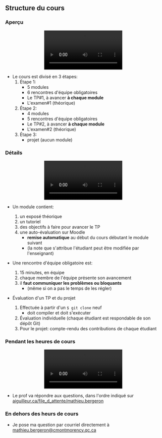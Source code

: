 ## Structure du cours



### Aperçu

<center>
<video width="50%" src="/cegep/420-4F5-MO/presentation/structure_apercu.mp4" type="video/mp4" controls>
</center>

* Le cours est divisé en 3 étapes:
    1. Étape 1:
        * 5 modules
        * 6 rencontres d'équipe obligatoires
        * Le TP#1, à avancer **à chaque module**
        * L'examen#1 (théorique)
    1. Étape 2:
        * 4 modules
        * 5 rencontres d'équipe obligatoires
        * Le TP#2, à avancer **à chaque module**
        * L'examen#2 (théorique)
    1. Étape 3: 
        * projet (aucun module)

### Détails

<center>
<video width="50%" src="/cegep/420-4F5-MO/presentation/structure_details.mp4" type="video/mp4" controls>
</center>

* Un module contient:
    1. un exposé théorique
    1. un tutoriel
    1. des objectifs à faire pour avancer le TP
    1. une auto-évaluation sur Moodle
        * **remise automatique** au début du cours débutant le module suivant
        * (la note que s'attribue l'étudiant peut être modifiée par l'enseignant)

* Une rencontre d'équipe obligatoire est:
    1. 15 minutes, en équipe
    1. chaque membre de l'équipe présente son avancement
    1. il **faut communiquer les problèmes ou bloquants**
        * (même si on a pas le temps de les régler)

* Évaluation d'un TP et du projet
    1. Effectuée à partir d'un `$ git clone` neuf
        * doit compiler et doit s'exécuter
    1. Évaluation individuelle (chaque étudiant est respondable de son dépôt Git)
    1. Pour le projet: compte-rendu des contributions de chaque étudiant


### Pendant les heures de cours

<center>
<video width="50%" src="/cegep/420-4F5-MO/presentation/questions.mp4" type="video/mp4" controls>
</center>

* Le prof va répondre aux questions, dans l'ordre
indiqué sur  <a href="https://aiguilleur.ca/file_d_attente/mathieu.bergeron">aiguilleur.ca/file_d_attente/mathieu.bergeron</a>

### En dehors des heurs de cours

* Je pose ma question par courriel directement à <a href="mailto:mathieu.bergeron@cmontmorency.qc.ca">mathieu.bergeron@cmontmorency.qc.ca</a>
